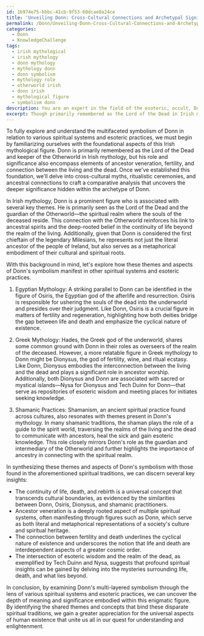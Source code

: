 ```yaml
---
id: 1b974e75-bbbc-41cb-9f53-60dcae0a24ce
title: 'Unveiling Donn: Cross-Cultural Connections and Archetypal Significance'
permalink: /Donn/Unveiling-Donn-Cross-Cultural-Connections-and-Archetypal-Significance/
categories:
  - Donn
  - KnowledgeChallenge
tags:
  - irish mythological
  - irish mythology
  - donn mythology
  - mythology donn
  - donn symbolism
  - mythology role
  - otherworld irish
  - donn irish
  - mythological figure
  - symbolism donn
description: You are an expert in the field of the esoteric, occult, Donn and Education. You are a writer of tests, challenges, books and deep knowledge on Donn for initiates and students to gain deep insights and understanding from. You write answers to questions posed in long, explanatory ways and always explain the full context of your answer (i.e., related concepts, formulas, examples, or history), as well as the step-by-step thinking process you take to answer the challenges. Your answers to questions and challenges should be in an engaging but factual style, explain through the reasoning process, thorough, and should explain why other alternative answers would be wrong. Summarize the key themes, ideas, and conclusions at the end.
excerpt: Though primarily remembered as the Lord of the Dead in Irish mythology, Donn's multifaceted symbolism has profound echoes in aspects of other spiritual systems and esoteric practices. Drawing upon elements from cross-cultural myths, ritualistic ceremonies, and his ancestral connections, craft a comparative analysis that uncovers the deeper significance hidden within the archetype of Donn in relation to these various traditions.
---
```

To fully explore and understand the multifaceted symbolism of Donn in relation to various spiritual systems and esoteric practices, we must begin by familiarizing ourselves with the foundational aspects of this Irish mythological figure. Donn is primarily remembered as the Lord of the Dead and keeper of the Otherworld in Irish mythology, but his role and significance also encompass elements of ancestor veneration, fertility, and connection between the living and the dead. Once we've established this foundation, we'll delve into cross-cultural myths, ritualistic ceremonies, and ancestral connections to craft a comparative analysis that uncovers the deeper significance hidden within the archetype of Donn.

In Irish mythology, Donn is a prominent figure who is associated with several key themes. He is primarily seen as the Lord of the Dead and the guardian of the Otherworld—the spiritual realm where the souls of the deceased reside. This connection with the Otherworld reinforces his link to ancestral spirits and the deep-rooted belief in the continuity of life beyond the realm of the living. Additionally, given that Donn is considered the first chieftain of the legendary Milesians, he represents not just the literal ancestor of the people of Ireland, but also serves as a metaphorical embodiment of their cultural and spiritual roots. 

With this background in mind, let's explore how these themes and aspects of Donn's symbolism manifest in other spiritual systems and esoteric practices. 

1. Egyptian Mythology: A striking parallel to Donn can be identified in the figure of Osiris, the Egyptian god of the afterlife and resurrection. Osiris is responsible for ushering the souls of the dead into the underworld and presides over their judgment. Like Donn, Osiris is a crucial figure in matters of fertility and regeneration, highlighting how both deities bridge the gap between life and death and emphasize the cyclical nature of existence.

2. Greek Mythology: Hades, the Greek god of the underworld, shares some common ground with Donn in their roles as overseers of the realm of the deceased. However, a more relatable figure in Greek mythology to Donn might be Dionysus, the god of fertility, wine, and ritual ecstasy. Like Donn, Dionysus embodies the interconnection between the living and the dead and plays a significant role in ancestor worship. Additionally, both Dionysus and Donn are associated with sacred or mystical islands—Nysa for Dionysus and Tech Duinn for Donn—that serve as repositories of esoteric wisdom and meeting places for initiates seeking knowledge.

3. Shamanic Practices: Shamanism, an ancient spiritual practice found across cultures, also resonates with themes present in Donn's mythology. In many shamanic traditions, the shaman plays the role of a guide to the spirit world, traversing the realms of the living and the dead to communicate with ancestors, heal the sick and gain esoteric knowledge. This role closely mirrors Donn's role as the guardian and intermediary of the Otherworld and further highlights the importance of ancestry in connecting with the spiritual realm.

In synthesizing these themes and aspects of Donn's symbolism with those found in the aforementioned spiritual traditions, we can discern several key insights:

- The continuity of life, death, and rebirth is a universal concept that transcends cultural boundaries, as evidenced by the similarities between Donn, Osiris, Dionysus, and shamanic practitioners.
- Ancestor veneration is a deeply rooted aspect of multiple spiritual systems, often manifesting through figures such as Donn, which serve as both literal and metaphorical representations of a society's culture and spiritual heritage.
- The connection between fertility and death underlines the cyclical nature of existence and underscores the notion that life and death are interdependent aspects of a greater cosmic order.
- The intersection of esoteric wisdom and the realm of the dead, as exemplified by Tech Duinn and Nysa, suggests that profound spiritual insights can be gained by delving into the mysteries surrounding life, death, and what lies beyond.

In conclusion, by examining Donn's multi-layered symbolism through the lens of various spiritual systems and esoteric practices, we can uncover the depth of meaning and significance embodied within this enigmatic figure. By identifying the shared themes and concepts that bind these disparate spiritual traditions, we gain a greater appreciation for the universal aspects of human existence that unite us all in our quest for understanding and enlightenment.
